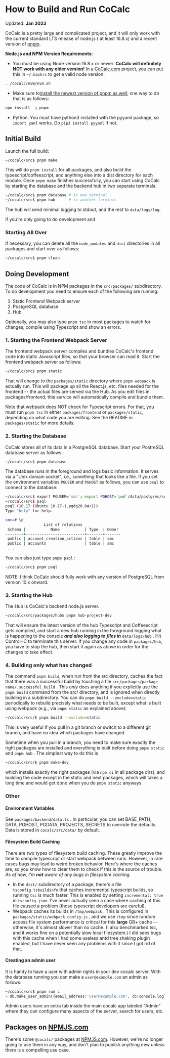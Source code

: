 # How to Build and Run CoCalc

Updated: **Jan 2023**

CoCalc is a pretty large and complicated project, and it will only work with the current standard LTS release of node.js \( at least 16.8.x\) and a recent version of [pnpm](https://pnpm.io/).

**Node.js and NPM Version Requirements:**

- You must be using Node version 16.8.x or newer. **CoCalc will definitely NOT work with any older version!** In a [CoCalc.com](http://CoCalc.com) project, you can put this in `~/.bashrc` to get a valid node version:

```sh
. /cocalc/nvm/nvm.sh
```

- Make sure to[install the newest version of pnpm as well;](https://pnpm.io/installation) one way to do that is as follows:

```sh
npm install -g pnpm
```

- Python: You must have python3 installed with the pyyaml package, so `import yaml` works. Do `pip3 install pyyaml` if not.

## Initial Build

Launch the full build:

```sh
~/cocalc/src$ pnpm make
```

This will do `pnpm install` for all packages, and also build the typescript/coffeescript, and anything else into a dist directory for each module. Once `pnpm make` finishes successfully, you can start using CoCalc by starting the database and the backend hub in two separate terminals.

```sh
~/cocalc/src$ pnpm database # in one terminal
~/cocalc/src$ pnpm hub      # in another terminal
```

The hub will send minimal logging to stdout, and the rest to `data/logs/log`.

If you're only going to do development and 

### Starting All Over

If necessary, you can delete all the `node_modules` and `dist` directories in all packages and start over as follows:

```sh
~/cocalc/src$ pnpm clean
```

## Doing Development

The code of CoCalc is in NPM packages in the `src/packages/` subdirectory. To do development you need to ensure each of the following are running:

1. Static Frontend Webpack server
2. PostgreSQL database
3. Hub

Optionally, you may also type `pnpm tsc` in most packages to watch for changes, compile using Typescript and show an errors.

### 1. Starting the Frontend Webpack Server

The frontend webpack server compiles and bundles CoCalc's frontend code into static Javascript files, so that your browser can read it. Start the frontend webpack server as follows:

```sh
~/cocalc/src$ pnpm static
```

That will change to the `packages/static` directory where `pnpm webpack` is actually run. This will package up all the React.js, etc. files needed for the frontend -- the actual files are served via the Hub. As you edit files in packages/frontend, this service will automatically compile and bundle them.

Note that webpack does NOT check for Typescript errors. For that, you must run `pnpm tsc` in either `packages/frontend` or `packages/static`, depending on what code you are editing. See the README in `packages/static` for more details.

### 2. Starting the Database

CoCalc stores all of its data in a PostgreSQL database. Start your PostreSQL database server as follows:

```sh
~/cocalc/src$ pnpm database
```

The database runs in the foreground and logs basic information. It serves via a "Unix domain socket", i.e., something that looks like a file. If you set the environment variables `PGUSER` and `PGHOST` as follows, you can use `psql` to connect to the database:

```sh
~/cocalc/src$ export PGUSER='smc'; export PGHOST=`pwd`/data/postgres/socket
~/cocalc/src$ psql
psql (10.17 (Ubuntu 10.17-1.pgdg20.04+1))
Type "help" for help.

smc=# \d
                 List of relations
 Schema |           Name           | Type  | Owner
--------+--------------------------+-------+-------
 public | account_creation_actions | table | smc
 public | accounts                 | table | smc
 ...
```

You can also just type `pnpm psql` :

```sh
~/cocalc/src$ pnpm psql
```

NOTE: I think CoCalc should fully work with any version of PostgreSQL from version 10.x onward.

### 3. Starting the Hub

The Hub is CoCalc's backend node.js server.

```sh
~/cocalc/src/packages/hub$ pnpm hub-project-dev
```

That will ensure the latest version of the hub Typescript and Coffeescript gets compiled, and start a new hub running in the foreground logging what is happening to the console _**and also logging to files in**_ `data/logs/hub` . Hit Control+C to terminate this server. If you change any code in `packages/hub`, you have to stop the hub, then start it again as above in order for the changes to take effect.

### 4. Building only what has changed

The command `pnpm build`, when run from the src directory, caches the fact that there was a successful build by touching a file `src/packages/package-name/.successful_build` . This _only_ does anything if you explicitly use the `pnpm build` command from the src/ directory, and is ignored when directly building in a subdirectory. You can do `pnpm build --exclude=static` periodically to rebuild precisely what needs to be built, except what is built using webpack (e.g., via `pnpm static` as explained above):

```sh
~/cocalc/src/$ pnpm build --exclude=static
```

This is very useful if you pull in a git branch or switch to a different git branch, and have no idea which packages have changed.

Sometime when you pull in a branch, you need to make sure exactly the right packages are installed and everything is built before doing `pnpm static` and `pnpm hub` . The simplest way to do this is

```sh
~/cocalc/src/$ pnpm make-dev
```

which installs exactly the right packages (via `npm ci` in all package dirs), and building the code except in the static and next packages, which will takes a long time and would get done when you do `pnpm static` anyways.

### Other

#### Environment Variables

See `packages/backend/data.ts` . In particular, you can set BASE_PATH, DATA, PGHOST, PGDATA, PROJECTS, SECRETS to override the defaults. Data is stored in `cocalc/src/data/` by default.

#### Filesystem Build Caching

There are two types of filesystem build caching. These greatly improve the time to compile typescript or start webpack between runs. However, in rare cases bugs may lead to weird broken behavior. Here's where the caches are, so you know how to clear them to check if this is the source of trouble. _As of now, I'm_ _**not**_ _aware of any bugs in filesystem caching._

- In the `dist/` subdirectory of a package, there's a file `tsconfig.tsbuildinfo` that caches incremental typescript builds, so running `tsc` is much faster. This is enabled by setting `incremental: true` in `tsconfig.json`. I've never actually seen a case where caching of this file caused a problem (those typescript developers are careful).
- Webpack caches its builds in `/tmp/webpack` . This is configured in `packages/static/webpack.config.js` , and we use `/tmp` since random access file system performance is critical for this **large** GB+ cache -- otherwise, it's almost slower than no cache. (I also benchmarked tsc, and it works fine on a potentially slow local filesystem.) I did sees bugs with this cache when I had some useless antd tree shaking plugin enabled, but I have never seen any problems with it since I got rid of that.

#### Creating an admin user

It is handy to have a user with admin rights in your dev cocalc server. With the database running you can make a `user@example.com` an admin as follows:

```sh
~/cocalc/src$ pnpm run c
> db.make_user_admin({email_address:'user@example.com', cb:console.log})
```

Admin users have an extra tab inside the main cocalc app labeled "Admin" where they can configure many aspects of the server, search for users, etc.

## Packages on [NPMJS.com](http://NPMJS.com)

There's some `@cocalc/` packages at [NPMJS.com](http://NPMJS.com). However, we're no longer going to use
them in any way, and don't plan to publish anything new unless there
is a compelling use case.

